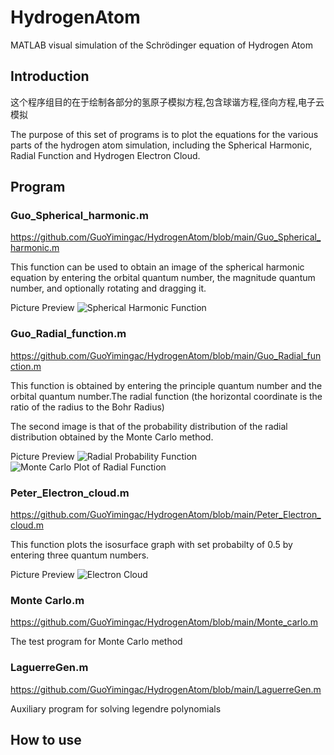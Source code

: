 # HydrogenAtom
MATLAB visual simulation of the Schrödinger equation of Hydrogen Atom
## Introduction
这个程序组目的在于绘制各部分的氢原子模拟方程,包含球谐方程,径向方程,电子云模拟

The purpose of this set of programs is to plot the equations for the various parts of the hydrogen atom simulation, including the Spherical Harmonic, Radial Function and Hydrogen Electron Cloud.

## Program

### Guo_Spherical_harmonic.m
https://github.com/GuoYimingac/HydrogenAtom/blob/main/Guo_Spherical_harmonic.m


This function can be used to obtain an image of the spherical harmonic equation by entering the orbital quantum number, the magnitude quantum number, and optionally rotating and dragging it.



Picture Preview
![Spherical Harmonic Function](https://user-images.githubusercontent.com/77337499/124486197-edae4a00-dddf-11eb-80d7-8fd831465891.png)
### Guo_Radial_function.m
https://github.com/GuoYimingac/HydrogenAtom/blob/main/Guo_Radial_function.m


This function is obtained by entering the principle quantum number and the orbital quantum number.The radial function (the horizontal coordinate is the ratio of the radius to the Bohr Radius)


The second image is that of the probability distribution of the radial distribution obtained by the Monte Carlo method.


Picture Preview
![Radial Probability Function](https://user-images.githubusercontent.com/77337499/124486848-99579a00-dde0-11eb-9f0c-23ab94835a64.png)
![Monte Carlo Plot of Radial Function](https://user-images.githubusercontent.com/77337499/124486794-8c3aab00-dde0-11eb-93c7-27a9187ce2fa.png)

### Peter_Electron_cloud.m
https://github.com/GuoYimingac/HydrogenAtom/blob/main/Peter_Electron_cloud.m


This function plots the isosurface graph with set probabilty of 0.5 by entering three quantum numbers.


Picture Preview
![Electron Cloud](https://user-images.githubusercontent.com/77337499/124487600-809bb400-dde1-11eb-8664-7a4a4ad2f3b1.png)


### Monte Carlo.m


https://github.com/GuoYimingac/HydrogenAtom/blob/main/Monte_carlo.m


The test program for Monte Carlo method

### LaguerreGen.m

https://github.com/GuoYimingac/HydrogenAtom/blob/main/LaguerreGen.m


Auxiliary program for solving legendre polynomials

## How to use




